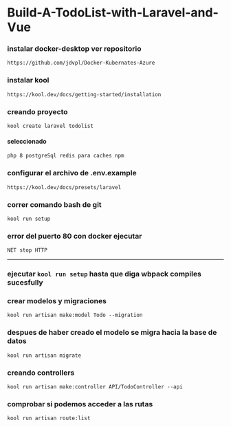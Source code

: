 # Build-A-TodoList-with-Laravel-and-Vue

### instalar docker-desktop ver repositorio

`
https://github.com/jdvpl/Docker-Kubernates-Azure
`

### instalar kool

`
https://kool.dev/docs/getting-started/installation
`


### creando proyecto

`
kool create laravel todolist
`

#### seleccionado

`
php 8
postgreSql
redis para caches
npm
`


### configurar el archivo de .env.example

`
https://kool.dev/docs/presets/laravel
`


### correr comando bash de git

`
kool run setup
`


### error del puerto 80 con docker ejecutar


`
NET stop HTTP
`

---
### ejecutar  `kool run setup` hasta que diga wbpack compiles sucesfully


### crear modelos y migraciones 

`
kool run artisan make:model Todo --migration
`

### despues de haber creado el modelo se migra hacia la base de datos

`
kool run artisan migrate
`


### creando controllers

`
kool run artisan make:controller API/TodoController --api
`


### comprobar si podemos acceder a las rutas

`
kool run artisan route:list
`